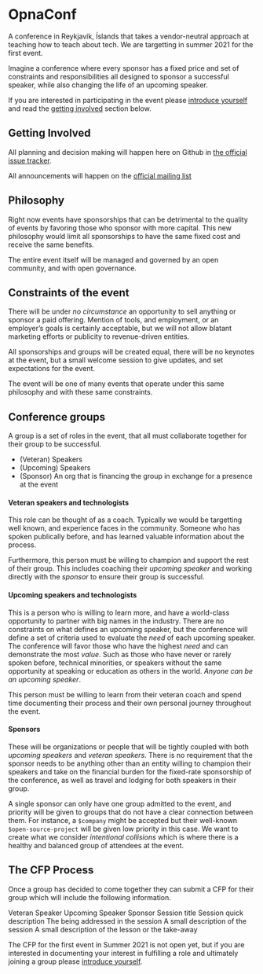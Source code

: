 # OpnaConf

A conference in Reykjavík, Íslands that takes a vendor-neutral approach at teaching how to teach about tech. We are targetting in summer 2021 for the first event. 

Imagine a conference where every sponsor has a fixed price and set of constraints and responsibilities all designed to sponsor a successful speaker, while also changing the life of an upcoming speaker. 

If you are interested in participating in the event please [introduce yourself](https://github.com/kris-nova/confconf/issues/new?assignees=&labels=welcome%2F2021&template=involved.md&title=Hi%2C+I+am+MY_NAME) and read the [getting involved](https://github.com/kris-nova/confconf/blob/master/README.md#getting-involved) section below.


## Getting Involved

All planning and decision making will happen here on Github in [the official issue tracker](https://github.com/kris-nova/confconf/issues).

All announcements will happen on the [official mailing list](https://groups.google.com/forum/#!forum/confconf)


## Philosophy 

Right now events have sponsorships that can be detrimental to the quality of events by favoring those who sponsor with more capital. This new philosophy would limit all sponsorships to have the same fixed cost and receive the same benefits.

The entire event itself will be managed and governed by an open community, and with open governance. 

## Constraints of the event

There will be under *no circumstance* an opportunity to sell anything or sponsor a paid offering. Mention of tools, and employment, or an employer’s goals is certainly acceptable, but we will not allow blatant marketing efforts or publicity to revenue-driven entities. 

All sponsorships and groups will be created equal, there will be no keynotes at the event, but a small welcome session to give updates, and set expectations for the event. 

The event will be one of many events that operate under this same philosophy and with these same constraints.

## Conference groups
A group is a set of roles in the event, that all must collaborate together for their group to be successful. 

 - (Veteran) Speakers
 - (Upcoming) Speakers
 - (Sponsor) An org that is financing the group in exchange for a presence at the event

#### Veteran speakers and technologists 

This role can be thought of as a coach. Typically we would be targetting well known, and experience faces in the community. Someone who has spoken publically before, and has learned valuable information about the process.

Furthermore, this person must be willing to champion and support the rest of their group. This includes coaching their *upcoming speaker* and working directly with the *sponsor* to ensure their group is successful. 

#### Upcoming speakers and technologists 

This is a person who is willing to learn more, and have a world-class opportunity to partner with big names in the industry. There are no constraints on what defines an upcoming speaker, but the conference will define a set of criteria used to evaluate the *need* of each upcoming speaker. The conference will favor those who have the highest *need* and can demonstrate the most *value*. Such as those who have never or rarely spoken before, technical minorities, or speakers without the same opportunity at speaking or education as others in the world. *Anyone can be an upcoming speaker*.

This person must be willing to learn from their veteran coach and spend time documenting their process and their own personal journey throughout the event. 

#### Sponsors

These will be organizations or people that will be tightly coupled with both *upcoming speakers* and *veteran speakers*. There is no requirement that the sponsor needs to be anything other than an entity willing to champion their speakers and take on the financial burden for the fixed-rate sponsorship of the conference, as well as travel and lodging for both speakers in their group. 

A single sponsor can only have one group admitted to the event, and priority will be given to groups that do not have a clear connection between them. For instance, a `$company` might be accepted but their well-known `$open-source-project` will be given low priority in this case. We want to create what we consider *intentional collisions* which is where there is a healthy and balanced group of attendees at the event. 

## The CFP Process

Once a group has decided to come together they can submit a CFP for their group which will include the following information. 

Veteran Speaker 
Upcoming Speaker
Sponsor
Session title
Session quick description
The being addressed in the session
A small description of the session
A small description of the lesson or the take-away 

The CFP for the first event in Summer 2021 is not open yet, but if you are interested in documenting your interest in fulfilling a role and ultimately joining a group please [introduce yourself](https://github.com/kris-nova/confconf/issues/new?assignees=&labels=welcome%2F2021&template=involved.md&title=Hi%2C+I+am+MY_NAME).




